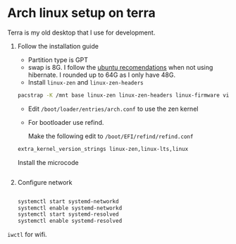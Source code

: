 # Arch linux setup on terra

Terra is my old desktop that I use for development.

1. Follow the installation guide

   - Partition type is GPT
   - swap is 8G. I follow the [ubuntu recomendations] when not using hibernate. I rounded up to 64G as I only have 48G.
   - Install `linux-zen` and `linux-zen-headers`

   ```bash
   pacstrap -K /mnt base linux-zen linux-zen-headers linux-firmware vim
   ```

   - Edit `/boot/loader/entries/arch.conf` to use the zen kernel
   - For bootloader use refind.

     Make the following edit to `/boot/EFI/refind/refind.conf`

   ```bash
   extra_kernel_version_strings linux-zen,linux-lts,linux
   ```

   Install the microcode

   ```bash

   ```

2. Configure network

   ```bash
   ```

	```bash
	systemctl start systemd-networkd
	systemctl enable systemd-networkd
	systemctl start systemd-resolved
	systemctl enable systemd-resolved
	```

`iwctl` for wifi.

[ubuntu recomendations]: https://itsfoss.com/swap-size/
